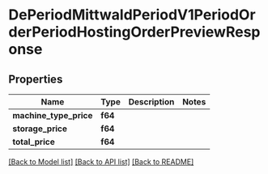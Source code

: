 # DePeriodMittwaldPeriodV1PeriodOrderPeriodHostingOrderPreviewResponse

## Properties

Name | Type | Description | Notes
------------ | ------------- | ------------- | -------------
**machine_type_price** | **f64** |  | 
**storage_price** | **f64** |  | 
**total_price** | **f64** |  | 

[[Back to Model list]](../README.md#documentation-for-models) [[Back to API list]](../README.md#documentation-for-api-endpoints) [[Back to README]](../README.md)


